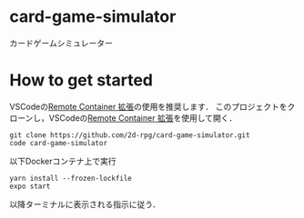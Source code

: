 # card-game-simulator
カードゲームシミュレーター

# How to get started
VSCodeの[Remote Container 拡張](https://code.visualstudio.com/docs/remote/containers)の使用を推奨します．
このプロジェクトをクローンし，VSCodeの[Remote Container 拡張](https://code.visualstudio.com/docs/remote/containers)を使用して開く．

```
git clone https://github.com/2d-rpg/card-game-simulator.git
code card-game-simulator
```

以下Dockerコンテナ上で実行

```
yarn install --frozen-lockfile
expo start
```

以降ターミナルに表示される指示に従う．
